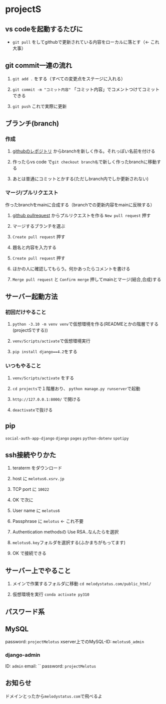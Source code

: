 # projectS

## vs codeを起動するたびに
- `git pull` をしてgithubで更新されている内容をローカルに落とす（<- これ大事）

## git commit一連の流れ

1. `git add .` をする（すべての変更点をステージに入れる）

2. `git commit -m "コミット内容"` 「コミット内容」でコメントつけてコミットできる

3. `git push` これで実際に更新


## ブランチ(branch)
### 作成
1. [githubのレポジトリ](https://github.com/tetn39/projectS) からbranchを新しく作る。それっぽい名前を付ける

2. 作ったらvs code で`git checkout branch名`で新しく作ったbranchに移動する

3. あとは普通にコミットとかする(ただしbranch内でしか更新されない)


### マージ/プルリクエスト
作ったbranchをmainに合成する（branchでの更新内容をmainに反映する）

1. [github pullrequest](https://github.com/tetn39/projectS/pulls) からプルリクエストを作る `New pull request` 押す

2. マージするブランチを選ぶ

3. `Create pull request` 押す

4. 題名と内容を入力する

5. `Create pull request` 押す

6. ほかの人に確認してもらう。何かあったらコメントを書ける

7. `Merge pull request` と `Confirm merge` 押してmainとマージ(結合,合成)する



## サーバー起動方法

### 初回だけやること
1. `python -3.10 -m venv venv`で仮想環境を作る(READMEとかの階層でする(projectSでする))

2. `venv/Scripts/activate`で仮想環境実行

3. `pip install django==4.2`をする



### いつもやること
1. `venv/Scripts/activate` をする

2. `cd projects`で１階層おり、 `python manage.py runserver`で起動

3. `http://127.0.0.1:8000/` で開ける

4. `deactivate`で抜ける

## pip 
`social-auth-app-django`
`django`
`pages`
`python-dotenv`
`spotipy`


## ssh接続やりかた

1. teraterm をダウンロード

2. host に `melotus6.xsrv.jp`

3. TCP port に `10022`

4. OK で次に

5. User name に `melotus6`

6. Passphrase に `melotus` <- これ不要

7. Authentication methodsの Use RSA..なんたらを選択

8. `melotus6.key`フォルダを選択する(ふかまちがもってます)

9. OK で接続できる


## サーバー上でやること
1. メインで作業するフォルダに移動 `cd melodystatus.com/public_html/` 

2. 仮想環境を実行 `conda activate py310`


## パスワード系

## MySQL
password: `projectMelotus`
xserver上でのMySQL-ID: `melotus6_admin`


### django-admin
ID: `admin`
email: ``
password: `projectMelotus`



## お知らせ

ドメインとったから`melodystatus.com`で飛べるよ
